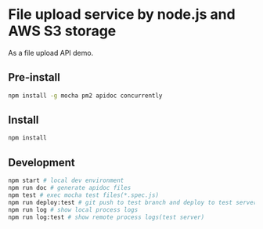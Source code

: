 # File upload service by node.js and AWS S3 storage

As a file upload API demo.

## Pre-install

```sh
npm install -g mocha pm2 apidoc concurrently
```

## Install

```sh
npm install
```

## Development

```sh
npm start # local dev environment
npm run doc # generate apidoc files
npm test # exec mocha test files(*.spec.js)
npm run deploy:test # git push to test branch and deploy to test server
npm run log # show local process logs
npm run log:test # show remote process logs(test server)
```
